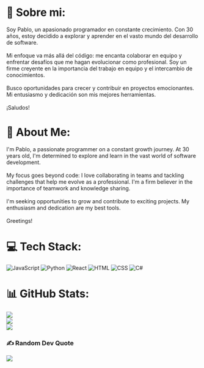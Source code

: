 # 💫 Sobre mi:
Soy Pablo, un apasionado programador en constante crecimiento. Con 30 años, estoy decidido a explorar y aprender en el vasto mundo del desarrollo de software.<br><br>Mi enfoque va más allá del código: me encanta colaborar en equipo y enfrentar desafíos que me hagan evolucionar como profesional. Soy un firme creyente en la importancia del trabajo en equipo y el intercambio de conocimientos.<br><br>Busco oportunidades para crecer y contribuir en proyectos emocionantes. Mi entusiasmo y dedicación son mis mejores herramientas.<br><br>¡Saludos!

# 💫 About Me:
I'm Pablo, a passionate programmer on a constant growth journey. At 30 years old, I'm determined to explore and learn in the vast world of software development.<br><br>My focus goes beyond code: I love collaborating in teams and tackling challenges that help me evolve as a professional. I'm a firm believer in the importance of teamwork and knowledge sharing.<br><br>I'm seeking opportunities to grow and contribute to exciting projects. My enthusiasm and dedication are my best tools.<br><br>Greetings!

# 💻 Tech Stack:
![JavaScript](https://img.shields.io/badge/javascript-%23323330.svg?style=plastic&logo=javascript&logoColor=%23F7DF1E)
![Python](https://img.shields.io/badge/python-3670A0?style=plastic&logo=python&logoColor=ffdd54)
![React](https://img.shields.io/badge/-React-%2361DAFB?style=flat&logo=react&logoColor=white)
![HTML](https://img.shields.io/badge/-HTML5-%23E34F26?style=flat&logo=html5&logoColor=white)
![CSS](https://img.shields.io/badge/-CSS3-%231572B6?style=flat&logo=css3&logoColor=white)
![C#](https://img.shields.io/badge/-C%23-%23239120?style=flat&logo=c-sharp&logoColor=white)
# 📊 GitHub Stats:
![](https://github-readme-stats.vercel.app/api?username=PabloMacieyko&theme=shades-of-purple&hide_border=false&include_all_commits=false&count_private=false)<br/>
![](https://github-readme-streak-stats.herokuapp.com/?user=PabloMacieyko&theme=shades-of-purple&hide_border=false)<br/>
![](https://github-readme-stats.vercel.app/api/top-langs/?username=PabloMacieyko&theme=shades-of-purple&hide_border=false&include_all_commits=false&count_private=false&layout=compact)

### ✍️ Random Dev Quote
![](https://quotes-github-readme.vercel.app/api?type=horizontal&theme=tokyonight)

